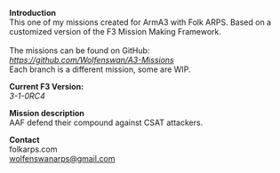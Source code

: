 <b>Introduction</b><br/>
This one of my missions created for ArmA3 with Folk ARPS. Based on a customized version of the F3 Mission Making Framework.<br/><br/>
The missions can be found on GitHub:<br/>
<i>https://github.com/Wolfenswan/A3-Missions</i><br/>
Each branch is a different mission, some are WIP.<br/>

<b>Current F3 Version:</b><br/>
<i>3-1-0RC4</i>

<b>Mission description</b><br/>
AAF defend their compound against CSAT attackers.

<b>Contact</b><br/>
folkarps.com<br/>
wolfenswanarps@gmail.com<br/>